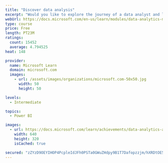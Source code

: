 ```yaml
---
title: "Discover data analysis"
excerpt: "Would you like to explore the journey of a data analyst and learn how a data analyst tells a story with data? In this module, you will explore the different roles in data and learn the different tasks of a data analyst."
webUrl: https://docs.microsoft.com/en-us/learn/modules/data-analytics-microsoft/
type: course
price: Free
length: PT23M
ratings:
  count: 15452
  average: 4.794525
heat: 148

provider:
  name: Microsoft Learn
  domain: microsoft.com
  images:
    - url: /assets/images/organizations/microsoft.com-50x50.jpg
      width: 50
      height: 50

levels:
  - Intermediate

topics:
  - Power BI

images:
  - url: https://docs.microsoft.com/learn/achievements/data-analytics-and-microsoft-social.png
    width: 640
    height: 320
    isCached: true

secured: "zZYzD9OEYIHOP4PcpleIdJFh0PSTa0GWuZHdpy9B1T7Dafopzzjm/hXRDtOE5QrZohem7fwvzic20oxXYa+2hVx+g9xkCSljFUdCc3vSXsizxrfBdGZQimztGNOCxbi3z+Yq+X/zS3o2UqD1tUDjtBusatShCJrYzBO0V+0Dm+sVHzCZVMQO6GxCFaBrYaW8ymvT6++/0Is8dq+wkq90A0kbW0VCKJWHvKr4+gxEqbamnspU+Phd3M/Ud5Iq4JR7P2HEqFX58WJCRznmjYynihooiEBnvJGgyfzGOGZrIwm1pGqjdi+6EtAuloo1CLJ1tfE9hHPEGYx9QG075KWoE30TmDx1s7K+gFF9vvs3CaW0EhvQ5aG78BrdLW+7/Sdmpa/89uYUNCEx0hqs/cqlNBzMhhry9uTGuFBgfcdhw8e6IATzd3h57kT7q4Z//Lx7;aZn6ITHUTdaftpXrpDSaSw=="
---
```


